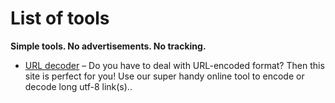 # List of tools
**Simple tools. No advertisements. No tracking.**
- [URL decoder](https://tools.yahyabd.xyz/urldecoder) – Do you have to deal with URL-encoded format? Then this site is perfect for you! Use our super handy online tool to encode or decode long utf-8 link(s)..
